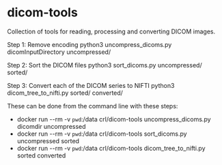 # dicom-tools
Collection of tools for reading, processing and converting DICOM images.

Step 1: Remove encoding
python3 uncompress_dicoms.py dicomInputDirectory uncompressed/

Step 2: Sort the DICOM files
python3 sort_dicoms.py  uncompressed/ sorted/

Step 3: Convert each of the DICOM series to NIFTI
python3 dicom_tree_to_nifti.py sorted/ converted/

These can be done from the command line with these steps:

* docker run --rm -v `pwd`:/data crl/dicom-tools uncompress_dicoms.py dicomdir uncompressed
* docker run --rm -v `pwd`:/data crl/dicom-tools sort_dicoms.py uncompressed sorted
* docker run --rm -v `pwd`:/data crl/dicom-tools dicom_tree_to_nifti.py sorted converted

